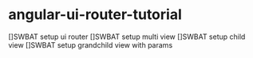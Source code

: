 # angular-ui-router-tutorial

[]SWBAT setup ui router
[]SWBAT setup multi view
[]SWBAT setup child view
[]SWBAT setup grandchild view with params